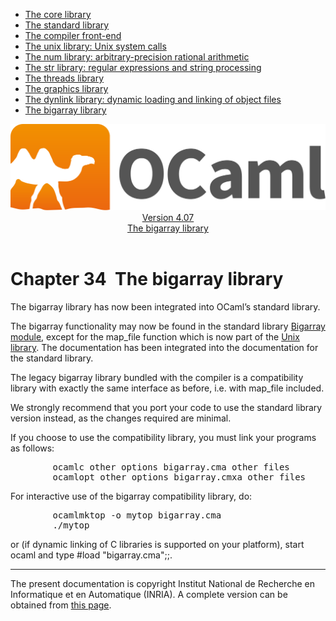 <!-- ((! set title Manual !)) ((! set documentation !)) ((! set manual !)) ((! set nobreadcrumb !)) -->
<div class="manual content"><ul class="part_menu"><li><a href="core.html">The core library</a></li><li><a href="stdlib.html">The standard library</a></li><li><a href="parsing.html">The compiler front-end</a></li><li><a href="libunix.html">The unix library: Unix system calls</a></li><li><a href="libnum.html">The num library: arbitrary-precision rational arithmetic</a></li><li><a href="libstr.html">The str library: regular expressions and string processing</a></li><li><a href="libthreads.html">The threads library</a></li><li><a href="libgraph.html">The graphics library</a></li><li><a href="libdynlink.html">The dynlink library: dynamic loading and linking of object files</a></li><li class="active"><a href="libbigarray.html">The bigarray library</a></li></ul><header><nav class="toc brand"><a class="brand" href="https://ocaml.org/"><img src="colour-logo-gray.svg" class="svg" alt="OCaml"></a></nav><nav class="toc"><div class="toc_version"><a href="/docs" id="version-select">Version 4.07</a></div><div class="toc_title"><a href="#">The bigarray library</a></div></nav></header>




<h1 class="chapter" id="sec566"><span>Chapter 34</span>&nbsp;&nbsp;The bigarray library</h1>
<p>The <span class="c003">bigarray</span> library has now been integrated into OCaml’s standard
library.</p><p>The <span class="c003">bigarray</span> functionality may now be found in the standard library
<a href="../../api/4.07/Bigarray.html"><span class="c003">Bigarray</span> module</a>,
except for the <span class="c003">map_file</span> function which is now
part of the <a href="libunix.html#c%3Aunix">Unix library</a>. The documentation has
been integrated into the documentation for the standard library.</p><p>The legacy <span class="c003">bigarray</span> library bundled with the compiler is a
compatibility library with exactly the same interface as before,
i.e. with <span class="c003">map_file</span> included.</p><p>We strongly recommend that you port your code to use the standard
library version instead, as the changes required are minimal.</p><p>If you choose to use the compatibility library, you must link your
programs as follows:
</p><pre>        ocamlc <span class="c009">other options</span> bigarray.cma <span class="c009">other files</span>
        ocamlopt <span class="c009">other options</span> bigarray.cmxa <span class="c009">other files</span>
</pre><p>
For interactive use of the <span class="c003">bigarray</span> compatibility library, do:
</p><pre>        ocamlmktop -o mytop bigarray.cma
        ./mytop
</pre><p>
or (if dynamic linking of C libraries is supported on your platform),
start <span class="c003">ocaml</span> and type <span class="c003">#load "bigarray.cma";;</span>.
</p>
<hr>





<div class="copyright">The present documentation is copyright Institut National de Recherche en Informatique et en Automatique (INRIA). A complete version can be obtained from <a href="http://caml.inria.fr/pub/docs/manual-ocaml/">this page</a>.</div></div>